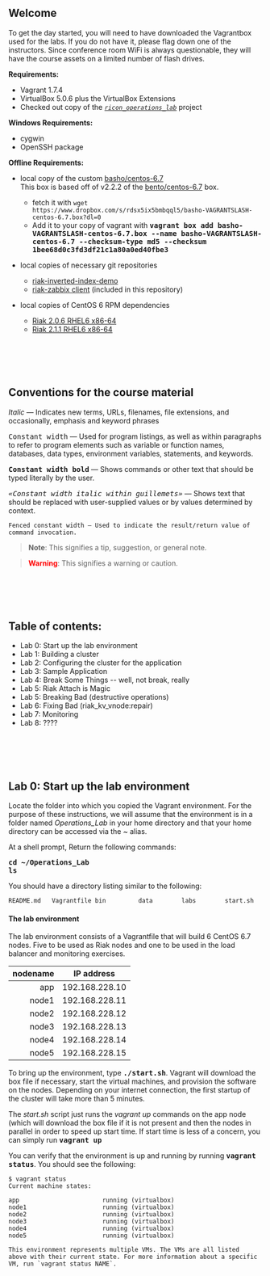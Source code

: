 Welcome
----
To get the day started, you will need to have downloaded the Vagrantbox used for the labs.  If you do not have it, please flag down one of the instructors.  Since conference room WiFi is always questionable, they will have the course assets on a limited number of flash drives.

**Requirements:**

* Vagrant 1.7.4
* VirtualBox 5.0.6 plus the VirtualBox Extensions
* Checked out copy of the [*`ricon_operations_lab`*](http://github.com/basho-labs/ricon_operations_lab) project

**Windows Requirements:**

* cygwin
* OpenSSH package

**Offline Requirements:**

* local copy of the custom [basho/centos-6.7](https://www.dropbox.com/s/rdsx5ix5bmbqql5/basho-VAGRANTSLASH-centos-6.7.box?dl=0)  
    This box is based off of v2.2.2 of the [bento/centos-6.7](https://atlas.hashicorp.com/bento/boxes/centos-6.7) box.

    * fetch it with `wget https://www.dropbox.com/s/rdsx5ix5bmbqql5/basho-VAGRANTSLASH-centos-6.7.box?dl=0`
    * Add it to your copy of vagrant with **<span style="font-family:monospace">vagrant box add basho-VAGRANTSLASH-centos-6.7.box --name basho-VAGRANTSLASH-centos-6.7 --checksum-type md5 --checksum 1bee68d0c3fd3df21c1a80a0ed40fbe3</span>**


* local copies of necessary git repositories

    * [riak-inverted-index-demo](https://github.com/drewkerrigan/riak-inverted-index-demo)
    * [riak-zabbix client](https://github.com/basho/riak-zabbix) (included in this repository)


* local copies of CentOS 6 RPM dependencies

    * [Riak 2.0.6 RHEL6 x86-64](http://s3.amazonaws.com/downloads.basho.com/riak/2.0/2.0.6/rhel/6/riak-2.0.6-1.el6.x86_64.rpm)
    * [Riak 2.1.1 RHEL6 x86-64](http://s3.amazonaws.com/downloads.basho.com/riak/2.1/2.1.1/rhel/6/riak-2.1.1-1.el6.x86_64.rpm)


<br /><br /><br />
Conventions for the course material
-----

*Italic* — Indicates new terms, URLs, filenames, file extensions, and occasionally, emphasis and keyword phrases

<span style="font-family:monospace">Constant width</span> — Used for program listings, as well as within paragraphs to refer to program elements such as variable or function names, databases, data types, environment variables, statements, and keywords.

**<span style="font-family:monospace">Constant width bold</span>** — Shows commands or other text that should be typed literally by the user.

*<span style="font-family:monospace">«Constant width italic within guillemets»</span>* —
Shows text that should be replaced with user-supplied values or by values determined by context.

```
Fenced constant width — Used to indicate the result/return value of
command invocation.
```

> **Note**: This signifies a tip, suggestion, or general note.  

<span style="display:none">---</span>

> **<span style="color:red">Warning</span>**: This signifies a warning or caution.

<br /><br /><br />
Table of contents:
-----

* Lab 0: Start up the lab environment
* Lab 1: Building a cluster
* Lab 2: Configuring the cluster for the application
* Lab 3: Sample Application
* Lab 4: Break Some Things -- well, not break, really
* Lab 5: Riak Attach is Magic
* Lab 5: Breaking Bad (destructive operations)
* Lab 6: Fixing Bad (riak_kv_vnode:repair)
* Lab 7: Monitoring
* Lab 8: ????


<br /><br /><br />
Lab 0: Start up the lab environment
---

Locate the folder into which you copied the Vagrant environment.  For the purpose of these instructions, we will assume that the environment is in a folder named *Operations_Lab* in your home directory and that your home directory can be accessed via the *~* alias.
 

At a shell prompt, Return the following commands:

**<span style="font-family:monospace">cd ~/Operations_Lab</span>**  
**<span style="font-family:monospace">ls</span>**

You should have a directory listing similar to the following:

```
README.md   Vagrantfile bin         data        labs        start.sh
```

#### The lab environment
The lab environment consists of a Vagrantfile that will build 6 CentOS 6.7 nodes.  Five to be used as Riak nodes and one to be used in the load balancer and monitoring exercises.

| nodename | IP address     |
| -------: | -------------- |
| app      | 192.168.228.10 |
| node1    | 192.168.228.11 |
| node2    | 192.168.228.12 |
| node3    | 192.168.228.13 |
| node4    | 192.168.228.14 |
| node5    | 192.168.228.15 |

To bring up the environment, type **<span style="font-family:monospace">./start.sh</span>**. Vagrant will download the box file if necessary, start the virtual machines, and provision the software on the nodes.  Depending on your internet connection, the first startup of the cluster will take more than 5 minutes.

The *start.sh* script just runs the *vagrant up* commands on the app node (which will download the box file if it is not present and then the nodes in parallel in order to speed up start time.  If start time is less of a concern, you can simply run **<span style="font-family:monospace">vagrant up</span>**

You can verify that the environment is up and running by running **<span style="font-family:monospace">vagrant status</span>**.  You should see the following:

```
$ vagrant status
Current machine states:

app                       running (virtualbox)
node1                     running (virtualbox)
node2                     running (virtualbox)
node3                     running (virtualbox)
node4                     running (virtualbox)
node5                     running (virtualbox)

This environment represents multiple VMs. The VMs are all listed
above with their current state. For more information about a specific
VM, run `vagrant status NAME`.
```

